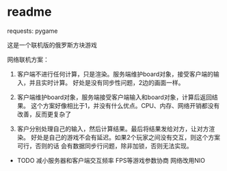# readme

requests: pygame

这是一个联机版的俄罗斯方块游戏


网络联机方案：
1.  客户端不进行任何计算，只是渲染。服务端维护board对象，接受客户端的输入，并且实时计算。
    好处是没有同步性问题，2边的画面一样。

2.  客户端维护board对象，服务端接受客户端输入和board对象，计算后返回结果。
    这个方案好像相比于1，并没有什么优点。CPU、内存、网络开销都没有改善，反而更复杂了

3.  客户分别处理自己的输入，然后计算结果。最后将结果发给对方，让对方渲染。
    好处是自己的游戏不会有延迟。如果2个玩家之间没有交互，则这个方案可行，否则的话
    会有数据同步行问题，除非加锁，否则无法实现。

* TODO
减小服务器和客户端交互频率
FPS等游戏参数协商
网络改用NIO

